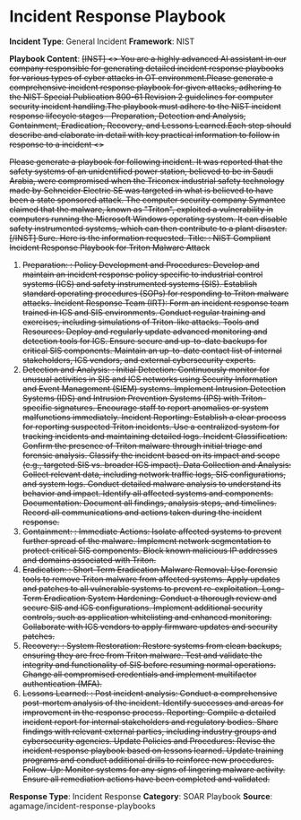 # Incident Response Playbook

**Incident Type**: General Incident
**Framework**: NIST

**Playbook Content**:
<s>[INST] <<SYS>>
You are a highly advanced AI assistant in our company responsible for generating detailed incident response playbooks for various types of cyber attacks in OT environment.Please generate a comprehensive incident response playbook for given attacks, adhering to the NIST Special Publication 800-61 Revision 2 guidelines for computer security incident handling.The playbook must adhere to the NIST incident response lifecycle stages - Preparation, Detection and Analysis, Containment, Eradication, Recovery, and Lessons Learned.Each step should describe and elaborate in detail with key practical information to follow in response to a incident
<</SYS>>

Please generate a playbook for following incident. It was reported that the safety systems of an unidentified power station, believed to be in Saudi Arabia, were compromised when the Triconex industrial safety technology made by Schneider Electric SE was targeted in what is believed to have been a state sponsored attack. The computer security company Symantec claimed that the malware, known as "Triton", exploited a vulnerability in computers running the Microsoft Windows operating system. It can disable safety instrumented systems, which can then contribute to a plant disaster. [/INST] Sure. Here is the information requested.
Title: : NIST Compliant Incident Response Playbook for Triton Malware Attack
1. Preparation: : Policy Development and Procedures:
Develop and maintain an incident response policy specific to industrial control systems (ICS) and safety instrumented systems (SIS).
Establish standard operating procedures (SOPs) for responding to Triton malware attacks.
Incident Response Team (IRT):
Form an incident response team trained in ICS and SIS environments.
Conduct regular training and exercises, including simulations of Triton-like attacks.
Tools and Resources:
Deploy and regularly update advanced monitoring and detection tools for ICS.
Ensure secure and up-to-date backups for critical SIS components.
Maintain an up-to-date contact list of internal stakeholders, ICS vendors, and external cybersecurity experts.
2. Detection and Analysis: : Initial Detection:
Continuously monitor for unusual activities in SIS and ICS networks using Security Information and Event Management (SIEM) systems.
Implement Intrusion Detection Systems (IDS) and Intrusion Prevention Systems (IPS) with Triton-specific signatures.
Encourage staff to report anomalies or system malfunctions immediately.
Incident Reporting:
Establish a clear process for reporting suspected Triton incidents.
Use a centralized system for tracking incidents and maintaining detailed logs.
Incident Classification:
Confirm the presence of Triton malware through initial triage and forensic analysis.
Classify the incident based on its impact and scope (e.g., targeted SIS vs. broader ICS impact).
Data Collection and Analysis:
Collect relevant data, including network traffic logs, SIS configurations, and system logs.
Conduct detailed malware analysis to understand its behavior and impact.
Identify all affected systems and components.
Documentation:
Document all findings, analysis steps, and timelines.
Record all communications and actions taken during the incident response.
3. Containment: : Immediate Actions:
Isolate affected systems to prevent further spread of the malware.
Implement network segmentation to protect critical SIS components.
Block known malicious IP addresses and domains associated with Triton.
4. Eradication: : Short-Term Eradication
Malware Removal:
Use forensic tools to remove Triton malware from affected systems.
Apply updates and patches to all vulnerable systems to prevent re-exploitation.
Long-Term Eradication
System Hardening:
Conduct a thorough review and secure SIS and ICS configurations.
Implement additional security controls, such as application whitelisting and enhanced monitoring.
Collaborate with ICS vendors to apply firmware updates and security patches.
5. Recovery: : System Restoration:
Restore systems from clean backups, ensuring they are free from Triton malware.
Test and validate the integrity and functionality of SIS before resuming normal operations.
Change all compromised credentials and implement multifactor authentication (MFA).
6. Lessons Learned: : Post incident analysis:
Conduct a comprehensive post-mortem analysis of the incident.
Identify successes and areas for improvement in the response process.
Reporting:
Compile a detailed incident report for internal stakeholders and regulatory bodies.
Share findings with relevant external parties, including industry groups and cybersecurity agencies.
Update Policies and Procedures:
Revise the incident response playbook based on lessons learned.
Update training programs and conduct additional drills to reinforce new procedures.
Follow-Up:
Monitor systems for any signs of lingering malware activity.
Ensure all remediation actions have been completed and validated.</s>



**Response Type**: Incident Response
**Category**: SOAR Playbook
**Source**: agamage/incident-response-playbooks
